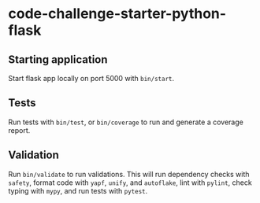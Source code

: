 # code-challenge-starter-python-flask

## Starting application
Start flask app locally on port 5000 with `bin/start`.

## Tests
Run tests with `bin/test`, or `bin/coverage` to run and generate a coverage report.

## Validation
Run `bin/validate` to run validations. This will run dependency checks with `safety`, format code with `yapf`, `unify`, and `autoflake`, lint with `pylint`, check typing with `mypy`, and run tests with `pytest`.
